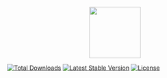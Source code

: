 <p align="center"><a href="https://naykel.com.au" target="_blank"><img src="https://avatars0.githubusercontent.com/u/32632005?s=460&u=d1df6f6e0bf29668f8a4845271e9be8c9b96ed83&v=4" width="120"></a></p>

<a href="https://packagist.org/packages/naykel/authit"><img src="https://img.shields.io/packagist/dt/naykel/authit" alt="Total Downloads"></a>
<a href="https://packagist.org/packages/naykel/authit"><img src="https://img.shields.io/packagist/v/naykel/authit" alt="Latest Stable Version"></a>
<a href="https://packagist.org/packages/naykel/authit"><img src="https://img.shields.io/packagist/l/naykel/authit" alt="License"></a>
